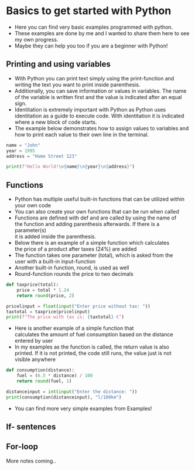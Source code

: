 # Basics to get started with Python

- Here you can find very basic examples programmed with python.
- These examples are done by me and I wanted to share them here to see my own 
progress.
- Maybe they can help you too if you are a beginner with Python!

## Printing and using variables

- With Python you can print text simply using the print-function and writing
the text you want to print inside parenthesis. 
- Additionally, you can save information or values in variables. The name of the
variable is written first and the value is indicated after an equal sign.
- Identitation is extremely important with Python as Python uses identitation
as a guide to execute code. With identitation it is indicated where a new block
of code starts.
- The example below demonstrates how to assign values to variables and how to print
each value to their own line in the terminal. 

```python
name = "John"
year = 1995
address = "Home Street 123"

print(f"Hello World!\n{name}\n{year}\n{address}")
```


## Functions

- Python has multiple useful built-in functions that can be utilized within <br>
your own code 
- You can also create your own functions that can be run when called
- Functions are defined with def and are called by using the name of <br>
the function and adding parenthesis afterwards. If there is a parameter(s) <br>
it is added inside the parenthesis.
- Below there is an example of a simple function which calculates <br>
the price of a product after taxes (24%) are added
- The function takes one parameter (total), which is asked from the <br>
user with a built-in input-function
- Another built-in function, round, is used as well
- Round-function rounds the price to two decimals

```python
def taxprice(total):
    price = total * 1.24
    return round(price, 2)

pricelinput = float(input("Enter price without tax: "))
taxtotal = taxprice(pricelinput)
print(f"The price with tax is: {taxtotal} €")
```

- Here is another example of a simple function that <br>
calculates the amount of fuel consumption based on the distance <br>
entered by user
- In my examples as the function is called, the return value is also <br>
printed. If it is not printed, the code still runs, the value just is not <br>
visible anywhere


```python
def consumption(distance):
    fuel = (6.5 * distance) / 100
    return round(fuel, 1)

distanceinput = int(input("Enter the distance: "))
print(consumption(distanceinput), "l/100km")
```

- You can find more very simple examples from Examples!

## If- sentences
## For-loop

More notes coming..